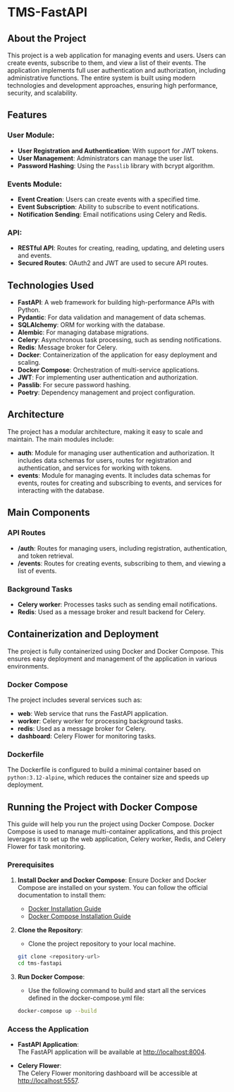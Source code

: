 # TMS-FastAPI

## About the Project

This project is a web application for managing events and users. Users can create events, subscribe to them, and view a list of their events. The application implements full user authentication and authorization, including administrative functions. The entire system is built using modern technologies and development approaches, ensuring high performance, security, and scalability.

## Features

### User Module:
- **User Registration and Authentication**: With support for JWT tokens.
- **User Management**: Administrators can manage the user list.
- **Password Hashing**: Using the `Passlib` library with bcrypt algorithm.

### Events Module:
- **Event Creation**: Users can create events with a specified time.
- **Event Subscription**: Ability to subscribe to event notifications.
- **Notification Sending**: Email notifications using Celery and Redis.

### API:
- **RESTful API**: Routes for creating, reading, updating, and deleting users and events.
- **Secured Routes**: OAuth2 and JWT are used to secure API routes.

## Technologies Used

- **FastAPI**: A web framework for building high-performance APIs with Python.
- **Pydantic**: For data validation and management of data schemas.
- **SQLAlchemy**: ORM for working with the database.
- **Alembic**: For managing database migrations.
- **Celery**: Asynchronous task processing, such as sending notifications.
- **Redis**: Message broker for Celery.
- **Docker**: Containerization of the application for easy deployment and scaling.
- **Docker Compose**: Orchestration of multi-service applications.
- **JWT**: For implementing user authentication and authorization.
- **Passlib**: For secure password hashing.
- **Poetry**: Dependency management and project configuration.

## Architecture

The project has a modular architecture, making it easy to scale and maintain. The main modules include:

- **auth**: Module for managing user authentication and authorization. It includes data schemas for users, routes for registration and authentication, and services for working with tokens.
- **events**: Module for managing events. It includes data schemas for events, routes for creating and subscribing to events, and services for interacting with the database.

## Main Components

### API Routes

- **/auth**: Routes for managing users, including registration, authentication, and token retrieval.
- **/events**: Routes for creating events, subscribing to them, and viewing a list of events.

### Background Tasks

- **Celery worker**: Processes tasks such as sending email notifications.
- **Redis**: Used as a message broker and result backend for Celery.

## Containerization and Deployment

The project is fully containerized using Docker and Docker Compose. This ensures easy deployment and management of the application in various environments.

### Docker Compose

The project includes several services such as:

- **web**: Web service that runs the FastAPI application.
- **worker**: Celery worker for processing background tasks.
- **redis**: Used as a message broker for Celery.
- **dashboard**: Celery Flower for monitoring tasks.

### Dockerfile

The Dockerfile is configured to build a minimal container based on `python:3.12-alpine`, which reduces the container size and speeds up deployment.

## Running the Project with Docker Compose

This guide will help you run the project using Docker Compose. Docker Compose is used to manage multi-container applications, and this project leverages it to set up the web application, Celery worker, Redis, and Celery Flower for task monitoring.

### Prerequisites

1. **Install Docker and Docker Compose**: Ensure Docker and Docker Compose are installed on your system. You can follow the official documentation to install them:
   - [Docker Installation Guide](https://docs.docker.com/get-docker/)
   - [Docker Compose Installation Guide](https://docs.docker.com/compose/install/)

2. **Clone the Repository**:
   - Clone the project repository to your local machine.

   ```bash
   git clone <repository-url>
   cd tms-fastapi

3. **Run Docker Compose**:
   - Use the following command to build and start all the services defined in the docker-compose.yml file:

   ```bash
   docker-compose up --build

### Access the Application

- **FastAPI Application**:  
  The FastAPI application will be available at [http://localhost:8004](http://localhost:8004).

- **Celery Flower**:  
  The Celery Flower monitoring dashboard will be accessible at [http://localhost:5557](http://localhost:5557).
